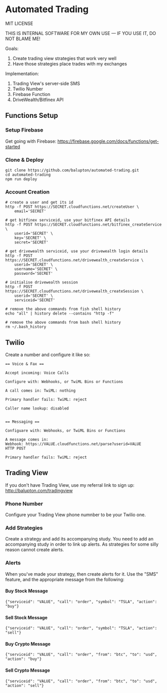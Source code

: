 # Automated Trading

MIT LICENSE

THIS IS INTERNAL SOFTWARE FOR MY OWN USE — IF YOU USE IT, DO NOT BLAME ME!

Goals:

1. Create trading view strategies that work very well
2. Have those strategies place trades with my exchanges

Implementation:

1. Trading View's server-side SMS
2. Twilio Number
3. Firebase Function
4. DriveWealth/Bitfinex API


## Functions Setup

### Setup Firebase

Get going with Firebase:
https://firebase.google.com/docs/functions/get-started

### Clone & Deploy

```
git clone https://github.com/balupton/automated-trading.git
cd automated-trading
npm run deploy
```

### Account Creation

```
# create a user and get its id
http -f POST https://SECRET.cloudfunctions.net/createUser \
    email='SECRET'

# get bitfinex serviceid, use your bitfinex API details
http -f POST https://SECRET.cloudfunctions.net/bitfinex_createService \
    userid='SECRET' \
    key='SECRET' \
    secret='SECRET'

# get drivewealth serviceid, use your drivewealth login details
http -f POST https://SECRET.cloudfunctions.net/drivewealth_createService \
    userid='SECRET' \
    username='SECRET' \
    password='SECRET'

# initialise drivewealth session
http -f POST https://SECRET.cloudfunctions.net/drivewealth_createSession \
    userid='SECRET' \
    serviceid='SECRET'

# remove the above commands from fish shell history
echo "all" | history delete --contains "http -f"

# remove the above commands from bash shell history
rm ~/.bash_history
```



## Twilio

Create a number and configure it like so:

```
== Voice & Fax ==

Accept incoming: Voice Calls

Configure with: Webhooks, or TwiML Bins or Functions

A call comes in: TwiML: nothing

Primary handler fails: TwiML: reject

Caller name lookup: disabled


== Messaging ==

Configuare with: Webhooks, or TwiML Bins or Functions

A message comes in:
Webhook: https://VALUE.cloudfunctions.net/parse?userid=VALUE
HTTP POST

Primary handler fails: TwiML: reject
```



## Trading View

If you don't have Trading View, use my referral link to sign up:
http://balupton.com/tradingview


### Phone Number

Configure your Trading View phone numnber to be your Twilio one.

### Add Strategies

Create a strategy and add its accompanying study. You need to add an accompanying study in order to link up alerts. As strategies for some silly reason cannot create alerts.

### Alerts

When you've made your strategy, then create alerts for it. Use the "SMS" feature, and the appropriate message from the following:

#### Buy Stock Message

```
{"serviceid": "VALUE", "call": "order", "symbol": "TSLA", "action": "buy"}
```

#### Sell Stock Message

```
{"serviceid": "VALUE", "call": "order", "symbol": "TSLA", "action": "sell"}
```

#### Buy Crypto Message

```
{"serviceid": "VALUE", "call": "order", "from": "btc", "to": "usd", "action": "buy"}
```

#### Sell Crypto Message

```
{"serviceid": "VALUE", "call": "order", "from": "btc", "to": "usd", "action": "sell"}
```

